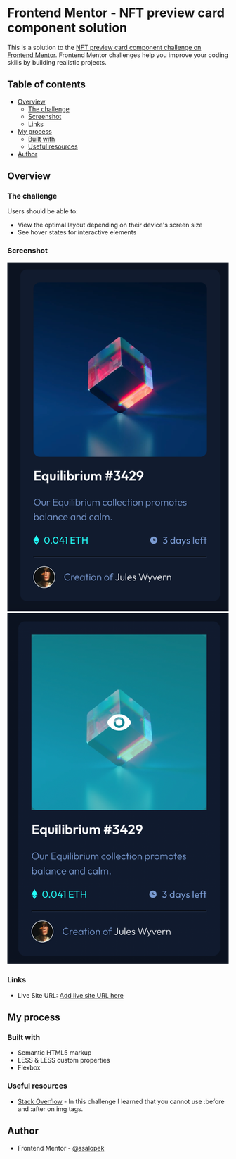 # Frontend Mentor - NFT preview card component solution

This is a solution to the [NFT preview card component challenge on Frontend Mentor](https://www.frontendmentor.io/challenges/nft-preview-card-component-SbdUL_w0U). Frontend Mentor challenges help you improve your coding skills by building realistic projects. 

## Table of contents

- [Overview](#overview)
  - [The challenge](#the-challenge)
  - [Screenshot](#screenshot)
  - [Links](#links)
- [My process](#my-process)
  - [Built with](#built-with)
  - [Useful resources](#useful-resources)
- [Author](#author)

## Overview

### The challenge

Users should be able to:

- View the optimal layout depending on their device's screen size
- See hover states for interactive elements

### Screenshot

![](./screenshoots/nft-card.png)
![](./screenshoots/nft-card-hover.png)

### Links

- Live Site URL: [Add live site URL here](https://your-live-site-url.com)

## My process

### Built with

- Semantic HTML5 markup
- LESS & LESS custom properties
- Flexbox

### Useful resources

- [Stack Overflow](https://stackoverflow.com/questions/5843035/does-before-not-work-on-img-elements) - In this challenge I learned that you cannot use :before and :after on img tags.

## Author

- Frontend Mentor - [@ssalopek](https://www.frontendmentor.io/profile/ssalopek)